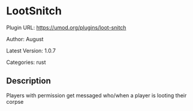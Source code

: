 # LootSnitch

Plugin URL: https://umod.org/plugins/loot-snitch

Author: August

Latest Version: 1.0.7

Categories: rust

## Description

Players with permission get messaged who/when a player is looting their corpse
